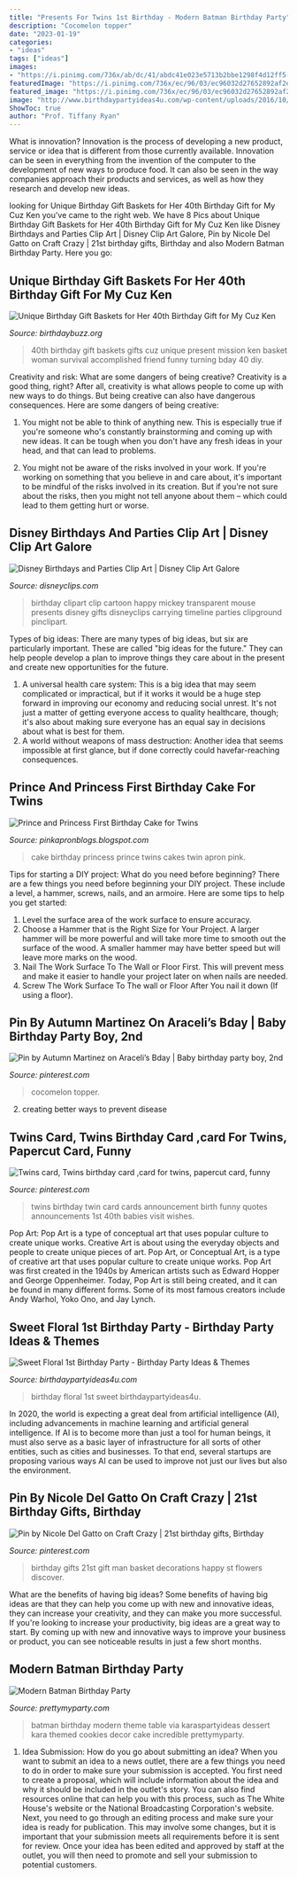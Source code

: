 ```yaml
---
title: "Presents For Twins 1st Birthday - Modern Batman Birthday Party"
description: "Cocomelon topper"
date: "2023-01-19"
categories:
- "ideas"
tags: ["ideas"]
images:
- "https://i.pinimg.com/736x/ab/dc/41/abdc41e023e5713b2bbe1298f4d12ff5--st-birthday-gifts-happy-birthday.jpg"
featuredImage: "https://i.pinimg.com/736x/ec/96/03/ec96032d27652892af2e222d85fb2066.jpg"
featured_image: "https://i.pinimg.com/736x/ec/96/03/ec96032d27652892af2e222d85fb2066.jpg"
image: "http://www.birthdaypartyideas4u.com/wp-content/uploads/2016/10/sweet-floral-1st-birthday-party-flower.jpg"
ShowToc: true
author: "Prof. Tiffany Ryan"
---
```



What is innovation?
Innovation is the process of developing a new product, service or idea that is different from those currently available. Innovation can be seen in everything from the invention of the computer to the development of new ways to produce food. It can also be seen in the way companies approach their products and services, as well as how they research and develop new ideas.

	

		
looking for Unique Birthday Gift Baskets for Her 40th Birthday Gift for My Cuz Ken you've came to the right web. We have 8 Pics about Unique Birthday Gift Baskets for Her 40th Birthday Gift for My Cuz Ken like Disney Birthdays and Parties Clip Art | Disney Clip Art Galore, Pin by Nicole Del Gatto on Craft Crazy | 21st birthday gifts, Birthday and also Modern Batman Birthday Party. Here you go:
		
    
## Unique Birthday Gift Baskets For Her 40th Birthday Gift For My Cuz Ken

<img loading=lazy src="https://birthdaybuzz.org/wp-content/uploads/2019/01/unique-birthday-gift-baskets-for-her-40th-birthday-gift-for-my-cuz-ken-mission-accomplished-of-unique-birthday-gift-baskets-for-her.jpg" onerror="this.onerror=null;this.src='https://tse3.mm.bing.net/th?id=OIP.Waxo6CTEtdyfOADXP8tuJwHaJ4&amp;pid=15.1';" alt="Unique Birthday Gift Baskets for Her 40th Birthday Gift for My Cuz Ken">

_Source: birthdaybuzz.org_

>40th birthday gift baskets gifts cuz unique present mission ken basket woman survival accomplished friend funny turning bday 40 diy. 

	

Creativity and risk: What are some dangers of being creative?
Creativity is a good thing, right? After all, creativity is what allows people to come up with new ways to do things. But being creative can also have dangerous consequences. Here are some dangers of being creative:
1) You might not be able to think of anything new. This is especially true if you're someone who's constantly brainstorming and coming up with new ideas. It can be tough when you don't have any fresh ideas in your head, and that can lead to problems.

2) You might not be aware of the risks involved in your work. If you're working on something that you believe in and care about, it's important to be mindful of the risks involved in its creation. But if you're not sure about the risks, then you might not tell anyone about them – which could lead to them getting hurt or worse.

    
## Disney Birthdays And Parties Clip Art | Disney Clip Art Galore

<img loading=lazy src="https://www.disneyclips.com/imagesnewb3/images/mickey-presents.png" onerror="this.onerror=null;this.src='https://tse1.mm.bing.net/th?id=OIP.1fNXomzBSz7dHJESVc4BiAHaJ9&amp;pid=15.1';" alt="Disney Birthdays and Parties Clip Art | Disney Clip Art Galore">

_Source: disneyclips.com_

>birthday clipart clip cartoon happy mickey transparent mouse presents disney gifts disneyclips carrying timeline parties clipground pinclipart. 

	

Types of big ideas:
There are many types of big ideas, but six are particularly important. These are called "big ideas for the future." They can help people develop a plan to improve things they care about in the present and create new opportunities for the future.
1. A universal health care system: This is a big idea that may seem complicated or impractical, but if it works it would be a huge step forward in improving our economy and reducing social unrest. It's not just a matter of getting everyone access to quality healthcare, though; it's also about making sure everyone has an equal say in decisions about what is best for them.
2. A world without weapons of mass destruction: Another idea that seems impossible at first glance, but if done correctly could havefar-reaching consequences.

    
## Prince And Princess First Birthday Cake For Twins

<img loading=lazy src="http://3.bp.blogspot.com/-1_2Zb-FVgeI/T0o4PS5hE3I/AAAAAAAAAJk/wuGL_ogSNso/s1600/DSC_0278a.jpg" onerror="this.onerror=null;this.src='https://tse2.mm.bing.net/th?id=OIP.TEV_xcPT_mD2s7S6_MGaCgHaLG&amp;pid=15.1';" alt="Prince and Princess First Birthday Cake for Twins">

_Source: pinkapronblogs.blogspot.com_

>cake birthday princess prince twins cakes twin apron pink. 

	

Tips for starting a DIY project: What do you need before beginning?
There are a few things you need before beginning your DIY project. These include a level, a hammer, screws, nails, and an armoire. Here are some tips to help you get started:
1. Level the surface area of the work surface to ensure accuracy.
2. Choose a Hammer that is the Right Size for Your Project. A larger hammer will be more powerful and will take more time to smooth out the surface of the wood. A smaller hammer may have better speed but will leave more marks on the wood.
3. Nail The Work Surface To The Wall or Floor First. This will prevent mess and make it easier to handle your project later on when nails are needed.
4. Screw The Work Surface To The wall or Floor After You nail it down (If using a floor).

    
## Pin By Autumn Martinez On Araceli’s Bday | Baby Birthday Party Boy, 2nd

<img loading=lazy src="https://i.pinimg.com/736x/ec/96/03/ec96032d27652892af2e222d85fb2066.jpg" onerror="this.onerror=null;this.src='https://tse3.mm.bing.net/th?id=OIP.IbCyeGEWh7HW8tqDNFYk-QHaJ3&amp;pid=15.1';" alt="Pin by Autumn Martinez on Araceli’s Bday | Baby birthday party boy, 2nd">

_Source: pinterest.com_

>cocomelon topper. 

	

2. creating better ways to prevent disease 

    
## Twins Card, Twins Birthday Card ,card For Twins, Papercut Card, Funny

<img loading=lazy src="https://i.pinimg.com/736x/3b/02/40/3b0240a327a8371171d836a11622ba5c--twin-birth-announcements-twins-announcement-ideas.jpg" onerror="this.onerror=null;this.src='https://tse2.mm.bing.net/th?id=OIP._55hVI6JCWDYR5uvd9HH7QHaJ4&amp;pid=15.1';" alt="Twins card, Twins birthday card ,card for twins, papercut card, funny">

_Source: pinterest.com_

>twins birthday twin card cards announcement birth funny quotes announcements 1st 40th babies visit wishes. 

	

Pop Art: Pop Art is a type of conceptual art that uses popular culture to create unique works.
Creative Art is about using the everyday objects and people to create unique pieces of art. Pop Art, or Conceptual Art, is a type of creative art that uses popular culture to create unique works. Pop Art was first created in the 1940s by American artists such as Edward Hopper and George Oppenheimer. Today, Pop Art is still being created, and it can be found in many different forms. Some of its most famous creators include Andy Warhol, Yoko Ono, and Jay Lynch.

    
## Sweet Floral 1st Birthday Party - Birthday Party Ideas &amp; Themes

<img loading=lazy src="http://www.birthdaypartyideas4u.com/wp-content/uploads/2016/10/sweet-floral-1st-birthday-party-flower.jpg" onerror="this.onerror=null;this.src='https://tse1.mm.bing.net/th?id=OIP.Q2ayZ6aje5k6u_jXCXtEcgHaKv&amp;pid=15.1';" alt="Sweet Floral 1st Birthday Party - Birthday Party Ideas &amp; Themes">

_Source: birthdaypartyideas4u.com_

>birthday floral 1st sweet birthdaypartyideas4u. 

	

In 2020, the world is expecting a great deal from artificial intelligence (AI), including advancements in machine learning and artificial general intelligence. If AI is to become more than just a tool for human beings, it must also serve as a basic layer of infrastructure for all sorts of other entities, such as cities and businesses. To that end, several startups are proposing various ways AI can be used to improve not just our lives but also the environment.

    
## Pin By Nicole Del Gatto On Craft Crazy | 21st Birthday Gifts, Birthday

<img loading=lazy src="https://i.pinimg.com/736x/ab/dc/41/abdc41e023e5713b2bbe1298f4d12ff5--st-birthday-gifts-happy-birthday.jpg" onerror="this.onerror=null;this.src='https://tse3.mm.bing.net/th?id=OIP.zI4Ud9O_AhhtJEqLN_XVIgHaHa&amp;pid=15.1';" alt="Pin by Nicole Del Gatto on Craft Crazy | 21st birthday gifts, Birthday">

_Source: pinterest.com_

>birthday gifts 21st gift man basket decorations happy st flowers discover. 

	

What are the benefits of having big ideas?
Some benefits of having big ideas are that they can help you come up with new and innovative ideas, they can increase your creativity, and they can make you more successful. If you're looking to increase your productivity, big ideas are a great way to start. By coming up with new and innovative ways to improve your business or product, you can see noticeable results in just a few short months.

    
## Modern Batman Birthday Party

<img loading=lazy src="https://www.prettymyparty.com/wp-content/uploads/2017/02/Batman-Birthday-Party.jpg" onerror="this.onerror=null;this.src='https://tse1.mm.bing.net/th?id=OIP.9t8ZTsQLk111JsQ5G3Kd-gHaJ4&amp;pid=15.1';" alt="Modern Batman Birthday Party">

_Source: prettymyparty.com_

>batman birthday modern theme table via karaspartyideas dessert kara themed cookies decor cake incredible prettymyparty. 

	

1. Idea Submission: How do you go about submitting an idea?
When you want to submit an idea to a news outlet, there are a few things you need to do in order to make sure your submission is accepted. 
You first need to create a proposal, which will include information about the idea and why it should be included in the outlet's story. You can also find resources online that can help you with this process, such as The White House's website or the National Broadcasting Corporation's website. 
Next, you need to go through an editing process and make sure your idea is ready for publication. This may involve some changes, but it is important that your submission meets all requirements before it is sent for review. 
Once your idea has been edited and approved by staff at the outlet, you will then need to promote and sell your submission to potential customers.


